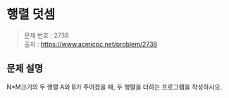 # 행렬 덧셈

> 문제 번호 : 2738  
> 출처 : https://www.acmicpc.net/problem/2738

## 문제 설명

<p>N*M크기의 두 행렬 A와 B가 주어졌을 때, 두 행렬을 더하는 프로그램을 작성하시오.</p>

